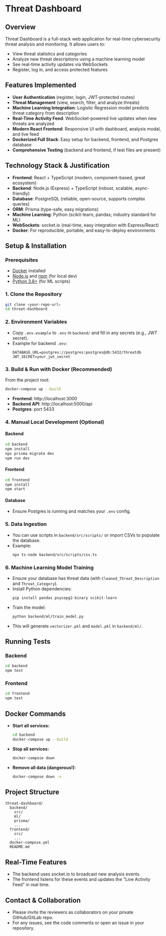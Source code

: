# Threat Dashboard

## Overview
Threat Dashboard is a full-stack web application for real-time cybersecurity threat analysis and monitoring. It allows users to:
- View threat statistics and categories
- Analyze new threat descriptions using a machine learning model
- See real-time activity updates via WebSockets
- Register, log in, and access protected features

## Features Implemented
- **User Authentication** (register, login, JWT-protected routes)
- **Threat Management** (view, search, filter, and analyze threats)
- **Machine Learning Integration**: Logistic Regression model predicts threat category from description
- **Real-Time Activity Feed**: WebSocket-powered live updates when new threats are analyzed
- **Modern React Frontend**: Responsive UI with dashboard, analysis modal, and live feed
- **Dockerized Full Stack**: Easy setup for backend, frontend, and Postgres database
- **Comprehensive Testing** (backend and frontend, if test files are present)

## Technology Stack & Justification
- **Frontend**: React + TypeScript (modern, component-based, great ecosystem)
- **Backend**: Node.js (Express) + TypeScript (robust, scalable, async-friendly)
- **Database**: PostgreSQL (reliable, open-source, supports complex queries)
- **ORM**: Prisma (type-safe, easy migrations)
- **Machine Learning**: Python (scikit-learn, pandas; industry standard for ML)
- **WebSockets**: socket.io (real-time, easy integration with Express/React)
- **Docker**: For reproducible, portable, and easy-to-deploy environments

## Setup & Installation

### Prerequisites
- [Docker](https://www.docker.com/products/docker-desktop) installed
- [Node.js](https://nodejs.org/) and [npm](https://www.npmjs.com/) (for local dev)
- [Python 3.8+](https://www.python.org/) (for ML scripts)

### 1. Clone the Repository
```sh
git clone <your-repo-url>
cd threat-dashboard
```

### 2. Environment Variables
- Copy `.env.example` to `.env` in `backend/` and fill in any secrets (e.g., JWT secret).
- Example for backend `.env`:
  ```env
  DATABASE_URL=postgres://postgres:postgres@db:5432/threatdb
  JWT_SECRET=your_jwt_secret
  ```

### 3. Build & Run with Docker (Recommended)
From the project root:
```sh
docker-compose up --build
```
- **Frontend**: http://localhost:3000
- **Backend API**: http://localhost:5000/api
- **Postgres**: port 5433

### 4. Manual Local Development (Optional)
#### Backend
```sh
cd backend
npm install
npx prisma migrate dev
npm run dev
```
#### Frontend
```sh
cd frontend
npm install
npm start
```
#### Database
- Ensure Postgres is running and matches your `.env` config.

### 5. Data Ingestion
- You can use scripts in `backend/src/scripts/` or import CSVs to populate the database.
- Example:
  ```sh
  npx ts-node backend/src/scripts/csv.ts
  ```

### 6. Machine Learning Model Training
- Ensure your database has threat data (with `Cleaned_Threat_Description` and `Threat_Category`).
- Install Python dependencies:
  ```sh
  pip install pandas psycopg2-binary scikit-learn
  ```
- Train the model:
  ```sh
  python backend/ml/train_model.py
  ```
- This will generate `vectorizer.pkl` and `model.pkl` in `backend/ml/`.



## Running Tests
### Backend
```sh
cd backend
npm test
```
### Frontend
```sh
cd frontend
npm test
```

## Docker Commands
- **Start all services:**
  ```sh
  cd backend
  docker-compose up --build
  ```
- **Stop all services:**
  ```sh
  docker-compose down
  ```
- **Remove all data (dangerous!):**
  ```sh
  docker-compose down -v
  ```

## Project Structure
```
threat-dashboard/
  backend/
    src/
    ml/
    prisma/
    ...
  frontend/
    src/
    ...
  docker-compose.yml
  README.md
```

## Real-Time Features
- The backend uses socket.io to broadcast new analysis events.
- The frontend listens for these events and updates the "Live Activity Feed" in real time.

## Contact & Collaboration
- Please invite the reviewers as collaborators on your private GitHub/GitLab repo.
- For any issues, see the code comments or open an issue in your repository.


